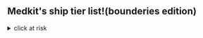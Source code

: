 <p align="center">
  <h2>Medkit's ship tier list!(bounderies edition)</h2>
<details><summary>click at risk</summary>
    <pre>
  <h5>This is not tend to offended anyone, this is just how i'm comfortable w/ to it</h5>
<img src = "https://i.imghippo.com/files/A6uEh1720487386.png">

<h3>OPEN</h3> ghoststaff, <b>medhammer</b> , medstaff
<hr class="dashed">
<h3>SEMI-OPEN</h3> hyperatana(if i'm hyperlaser.), swocket(if i'm sword or rocket)
<hr class="dashed">
<h3>STRICT Platonic</h3> , <b>swordkit(i know they're cannoly friends, sorry.. but follow my bounderies)</b> , valkbox(<b>i seen them as besties goober, coming from boombox fictionkin</b>)
<hr class="dashed">
<h3>platonic</h3> boomslingskate(poly of boombox,slingshot, and skateboard, separate can count if needed!)
<hr class="dashed">
<h3>STRICT FRIENDS ONLY</h3> subkit(<b>pls respect my friends, if you gonna hate them for shipping this.</b>), brokerzuka(maybe for broker friends or known friend of mines is <a href="https://github.com/afkxvoid">@broker/deimos!</a>)
  </pre>
     </details>
